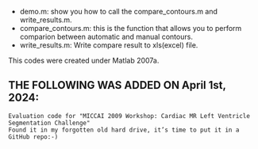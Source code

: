 - demo.m: show you how to call the compare_contours.m and write_results.m.
- compare_contours.m: this is the function that allows you to perform comparion between automatic and manual contours.
- write_results.m:  Write compare result to xls(excel) file.

This codes were created under Matlab 2007a.

THE FOLLOWING WAS ADDED ON April 1st, 2024: 
--------------------  
    Evaluation code for "MICCAI 2009 Workshop: Cardiac MR Left Ventricle Segmentation Challenge"   
    Found it in my forgotten old hard drive, it’s time to put it in a GitHub repo:-)  


